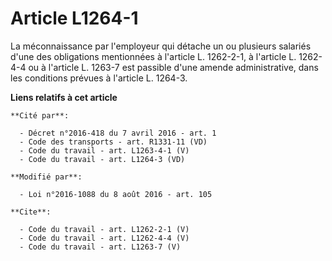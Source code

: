 # Article L1264-1

La méconnaissance par l'employeur qui détache un ou plusieurs salariés d'une des obligations mentionnées à l'article L.
1262-2-1, à l'article L. 1262-4-4 ou à l'article L. 1263-7 est passible d'une amende administrative, dans les conditions
prévues à l'article L. 1264-3.

**Liens relatifs à cet article**

	**Cité par**:

	  - Décret n°2016-418 du 7 avril 2016 - art. 1
	  - Code des transports - art. R1331-11 (VD)
	  - Code du travail - art. L1263-4-1 (V)
	  - Code du travail - art. L1264-3 (VD)

	**Modifié par**:

	  - Loi n°2016-1088 du 8 août 2016 - art. 105

	**Cite**:

	  - Code du travail - art. L1262-2-1 (V)
	  - Code du travail - art. L1262-4-4 (V)
	  - Code du travail - art. L1263-7 (V)
